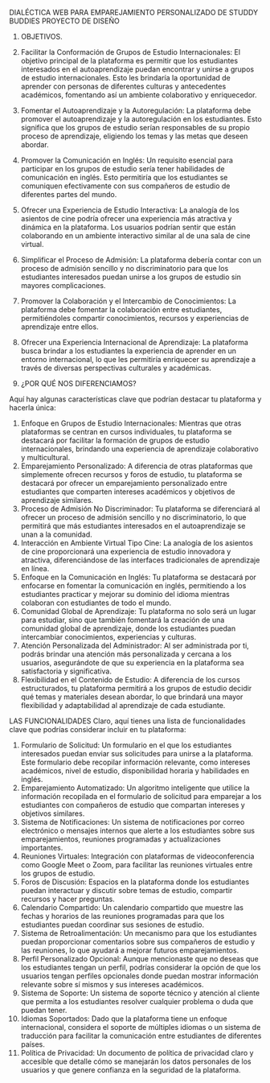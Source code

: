 DIALÉCTICA
WEB PARA EMPAREJAMIENTO PERSONALIZADO DE STUDDY BUDDIES
PROYECTO DE DISEÑO

1.	OBJETIVOS.

1.	Facilitar la Conformación de Grupos de Estudio Internacionales: El objetivo principal de la plataforma es permitir que los estudiantes interesados en el autoaprendizaje puedan encontrar y unirse a grupos de estudio internacionales. Esto les brindaría la oportunidad de aprender con personas de diferentes culturas y antecedentes académicos, fomentando así un ambiente colaborativo y enriquecedor.
2.	Fomentar el Autoaprendizaje y la Autoregulación: La plataforma debe promover el autoaprendizaje y la autoregulación en los estudiantes. Esto significa que los grupos de estudio serían responsables de su propio proceso de aprendizaje, eligiendo los temas y las metas que deseen abordar.
3.	Promover la Comunicación en Inglés: Un requisito esencial para participar en los grupos de estudio sería tener habilidades de comunicación en inglés. Esto permitiría que los estudiantes se comuniquen efectivamente con sus compañeros de estudio de diferentes partes del mundo.
4.	Ofrecer una Experiencia de Estudio Interactiva: La analogía de los asientos de cine podría ofrecer una experiencia más atractiva y dinámica en la plataforma. Los usuarios podrían sentir que están colaborando en un ambiente interactivo similar al de una sala de cine virtual.
5.	Simplificar el Proceso de Admisión: La plataforma debería contar con un proceso de admisión sencillo y no discriminatorio para que los estudiantes interesados puedan unirse a los grupos de estudio sin mayores complicaciones.
6.	Promover la Colaboración y el Intercambio de Conocimientos: La plataforma debe fomentar la colaboración entre estudiantes, permitiéndoles compartir conocimientos, recursos y experiencias de aprendizaje entre ellos.
7.	Ofrecer una Experiencia Internacional de Aprendizaje: La plataforma busca brindar a los estudiantes la experiencia de aprender en un entorno internacional, lo que les permitiría enriquecer su aprendizaje a través de diversas perspectivas culturales y académicas.






1.	¿POR QUÉ NOS DIFERENCIAMOS?

Aquí hay algunas características clave que podrían destacar tu plataforma y hacerla única:
1.	Enfoque en Grupos de Estudio Internacionales: Mientras que otras plataformas se centran en cursos individuales, tu plataforma se destacará por facilitar la formación de grupos de estudio internacionales, brindando una experiencia de aprendizaje colaborativo y multicultural.
2.	Emparejamiento Personalizado: A diferencia de otras plataformas que simplemente ofrecen recursos y foros de estudio, tu plataforma se destacará por ofrecer un emparejamiento personalizado entre estudiantes que comparten intereses académicos y objetivos de aprendizaje similares.
3.	Proceso de Admisión No Discriminador: Tu plataforma se diferenciará al ofrecer un proceso de admisión sencillo y no discriminatorio, lo que permitirá que más estudiantes interesados en el autoaprendizaje se unan a la comunidad.
4.	Interacción en Ambiente Virtual Tipo Cine: La analogía de los asientos de cine proporcionará una experiencia de estudio innovadora y atractiva, diferenciándose de las interfaces tradicionales de aprendizaje en línea.
5.	Enfoque en la Comunicación en Inglés: Tu plataforma se destacará por enfocarse en fomentar la comunicación en inglés, permitiendo a los estudiantes practicar y mejorar su dominio del idioma mientras colaboran con estudiantes de todo el mundo.
6.	Comunidad Global de Aprendizaje: Tu plataforma no solo será un lugar para estudiar, sino que también fomentará la creación de una comunidad global de aprendizaje, donde los estudiantes puedan intercambiar conocimientos, experiencias y culturas.
7.	Atención Personalizada del Administrador: Al ser administrada por ti, podrás brindar una atención más personalizada y cercana a los usuarios, asegurándote de que su experiencia en la plataforma sea satisfactoria y significativa.
8.	Flexibilidad en el Contenido de Estudio: A diferencia de los cursos estructurados, tu plataforma permitirá a los grupos de estudio decidir qué temas y materiales desean abordar, lo que brindará una mayor flexibilidad y adaptabilidad al aprendizaje de cada estudiante.




LAS FUNCIONALIDADES
Claro, aquí tienes una lista de funcionalidades clave que podrías considerar incluir en tu plataforma:
1.	Formulario de Solicitud: Un formulario en el que los estudiantes interesados puedan enviar sus solicitudes para unirse a la plataforma. Este formulario debe recopilar información relevante, como intereses académicos, nivel de estudio, disponibilidad horaria y habilidades en inglés.
2.	Emparejamiento Automatizado: Un algoritmo inteligente que utilice la información recopilada en el formulario de solicitud para emparejar a los estudiantes con compañeros de estudio que compartan intereses y objetivos similares.
3.	Sistema de Notificaciones: Un sistema de notificaciones por correo electrónico o mensajes internos que alerte a los estudiantes sobre sus emparejamientos, reuniones programadas y actualizaciones importantes.
4.	Reuniones Virtuales: Integración con plataformas de videoconferencia como Google Meet o Zoom, para facilitar las reuniones virtuales entre los grupos de estudio.
5.	Foros de Discusión: Espacios en la plataforma donde los estudiantes puedan interactuar y discutir sobre temas de estudio, compartir recursos y hacer preguntas.
6.	Calendario Compartido: Un calendario compartido que muestre las fechas y horarios de las reuniones programadas para que los estudiantes puedan coordinar sus sesiones de estudio.
7.	Sistema de Retroalimentación: Un mecanismo para que los estudiantes puedan proporcionar comentarios sobre sus compañeros de estudio y las reuniones, lo que ayudará a mejorar futuros emparejamientos.
8.	Perfil Personalizado Opcional: Aunque mencionaste que no deseas que los estudiantes tengan un perfil, podrías considerar la opción de que los usuarios tengan perfiles opcionales donde puedan mostrar información relevante sobre sí mismos y sus intereses académicos.
9.	Sistema de Soporte: Un sistema de soporte técnico y atención al cliente que permita a los estudiantes resolver cualquier problema o duda que puedan tener.
10.	Idiomas Soportados: Dado que la plataforma tiene un enfoque internacional, considera el soporte de múltiples idiomas o un sistema de traducción para facilitar la comunicación entre estudiantes de diferentes países.
11.	Política de Privacidad: Un documento de política de privacidad claro y accesible que detalle cómo se manejarán los datos personales de los usuarios y que genere confianza en la seguridad de la plataforma.






